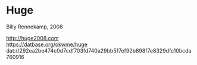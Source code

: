 # Huge
Billy Rennekamp, 2008

http://huge2008.com  
https://datbase.org/okwme/huge  
dat://292ea2be474c0d7cdf703fd740a29bb517ef92b898f7e8329dfc10bcda760916
